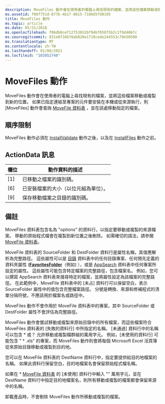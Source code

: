 ```yaml
---
description: MoveFiles 動作會在使用者的電腦上尋找現有的檔案，並將這些檔案移動或複製到新的位置。
ms.assetid: f08f751d-877b-4b17-8015-7108d5fd8195
title: MoveFiles 動作
ms.topic: article
ms.date: 05/31/2018
ms.openlocfilehash: f06db0cef12753652bf94bf05875b2c2f9d4067c
ms.sourcegitcommit: 831e8f3db78ab820e1710cede244553c70e50500
ms.translationtype: MT
ms.contentlocale: zh-TW
ms.lasthandoff: 01/08/2021
ms.locfileid: "103852748"
---
```

# <a name="movefiles-action"></a>MoveFiles 動作

MoveFiles 動作會在使用者的電腦上尋找現有的檔案，並將這些檔案移動或複製到新的位置。 如果已指定連結至專案的元件要安裝在本機或從來源執行，則 [MoveFiles] 動作會查詢 [MoveFile 資料表](movefile-table.md) ，並在該處移動指定的檔案。

## <a name="sequence-restrictions"></a>順序限制

MoveFiles 動作必須在 [InstallValidate](installvalidate-action.md) 動作之後，以及在 [InstallFiles](installfiles-action.md) 動作之前。

## <a name="actiondata-messages"></a>ActionData 訊息



| 欄位 | 動作資料的描述                  |
|-------|---------------------------------------------|
| \[1\] | 已移動之檔案的識別碼。                   |
| \[6\] | 已安裝檔案的大小（以位元組為單位）。            |
| \[9\] | 保存移動檔案之目錄的識別碼。 |



 

## <a name="remarks"></a>備註

MoveFiles 資料表包含名為 "options" 的資料行，以指定要移動或複製的來源檔案。 移動的原始程式檔會在複製到新位置之後刪除。 如需確切的語法，請參閱 [MoveFile 資料表](movefile-table.md)。

MoveFile 資料表的 SourceFolder 和 DestFolder 資料行是屬性名稱，其值應解析為完整路徑。 這些屬性可以是 [目錄](directory-table.md) 資料表中的任何目錄專案、任何預先定義的資料夾屬性 ([**FavoritesFolder**](favoritesfolder.md)（例如) ），或是 [AppSearch](appsearch-table.md) 資料表中任何專案所設定的屬性。 這些屬性可能包含特定檔案的完整路徑，包含檔案名。 例如，您可以撰寫 AppSearch 資料表來搜尋特定的檔案，並將屬性設定為該檔案的完整路徑。 在此範例中，MoveFile 資料表中的 [未占] 資料行可以保留空白，表示 SourceFolder 屬性中的值包含完整檔案路徑。 分號是轉換、來源和修補程式的清單分隔符號，不應該用於檔案名或路徑中。

MoveFiles 動作不會作用於 MoveFile 資料表中的專案，其中 SourceFolder 或 DestFolder 屬性不會評估為完整路徑。

MoveFiles 動作會嘗試移動或複製來原始目錄中的所有檔案，而這些檔案符合 MoveFiles 資料表的 [失敗的資料行] 中所指定的名稱。 [未通過] 資料行中的名稱可以包含 \* 或？ 允許移動或複製檔群組的萬用字元。 例如，[未使用的資料行] 可能包含 " \* .xls" 的專案，而 MoveFiles 動作則會將每個 Microsoft Excel 活頁簿從來原始目錄移動或複製到目的地。

您可以在 MoveFile 資料表的 DestName 資料行中，指定要提供給目的地檔案的名稱。 如果此資料行保留空白，目的地檔案名會保留原始程式檔名稱。

如果在 \* [MoveFile 資料表](movefile-table.md) 的 [未使用] 資料行中輸入 "" 萬用字元，並在 DestName 資料行中指定目的地檔案名，則所有移動或複製的檔案都會保留來源中的名稱。

卸載產品時，不會刪除 MoveFiles 動作所移動或複製的檔案。

 

 



